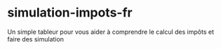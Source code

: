 # simulation-impots-fr
Un simple tableur pour vous aider à comprendre le calcul des impôts et faire des simulation
